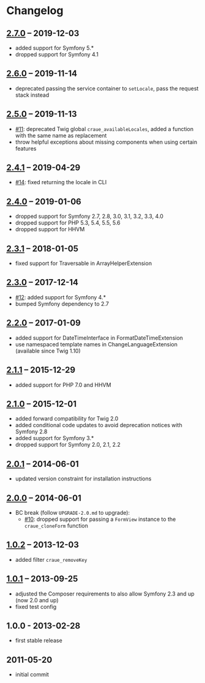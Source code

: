# Changelog

## [2.7.0] – 2019-12-03

- added support for Symfony 5.*
- dropped support for Symfony 4.1

[2.7.0]: https://github.com/craue/TwigExtensionsBundle/compare/2.6.0...2.7.0

## [2.6.0] – 2019-11-14

- deprecated passing the service container to `setLocale`, pass the request stack instead

[2.6.0]: https://github.com/craue/TwigExtensionsBundle/compare/2.5.0...2.6.0

## [2.5.0] – 2019-11-13

- [#11]: deprecated Twig global `craue_availableLocales`, added a function with the same name as replacement
- throw helpful exceptions about missing components when using certain features

[#11]: https://github.com/craue/TwigExtensionsBundle/issues/11
[2.5.0]: https://github.com/craue/TwigExtensionsBundle/compare/2.4.1...2.5.0

## [2.4.1] – 2019-04-29

- [#14]: fixed returning the locale in CLI

[#14]: https://github.com/craue/TwigExtensionsBundle/issues/14
[2.4.1]: https://github.com/craue/TwigExtensionsBundle/compare/2.4.0...2.4.1

## [2.4.0] – 2019-01-06

- dropped support for Symfony 2.7, 2.8, 3.0, 3.1, 3.2, 3.3, 4.0
- dropped support for PHP 5.3, 5.4, 5.5, 5.6
- dropped support for HHVM

[2.4.0]: https://github.com/craue/TwigExtensionsBundle/compare/2.3.1...2.4.0

## [2.3.1] – 2018-01-05

- fixed support for Traversable in ArrayHelperExtension

[2.3.1]: https://github.com/craue/TwigExtensionsBundle/compare/2.3.0...2.3.1

## [2.3.0] – 2017-12-14

- [#12]: added support for Symfony 4.*
- bumped Symfony dependency to 2.7

[#12]: https://github.com/craue/TwigExtensionsBundle/issues/12
[2.3.0]: https://github.com/craue/TwigExtensionsBundle/compare/2.2.0...2.3.0

## [2.2.0] – 2017-01-09

- added support for DateTimeInterface in FormatDateTimeExtension
- use namespaced template names in ChangeLanguageExtension (available since Twig 1.10)

[2.2.0]: https://github.com/craue/TwigExtensionsBundle/compare/2.1.1...2.2.0

## [2.1.1] – 2015-12-29

- added support for PHP 7.0 and HHVM

[2.1.1]: https://github.com/craue/TwigExtensionsBundle/compare/2.1.0...2.1.1

## [2.1.0] – 2015-12-01

- added forward compatibility for Twig 2.0
- added conditional code updates to avoid deprecation notices with Symfony 2.8
- added support for Symfony 3.*
- dropped support for Symfony 2.0, 2.1, 2.2

[2.1.0]: https://github.com/craue/TwigExtensionsBundle/compare/2.0.1...2.1.0

## [2.0.1] – 2014-06-01

- updated version constraint for installation instructions

[2.0.1]: https://github.com/craue/TwigExtensionsBundle/compare/2.0.0...2.0.1

## [2.0.0] – 2014-06-01

- BC break (follow `UPGRADE-2.0.md` to upgrade):
  - [#10]: dropped support for passing a `FormView` instance to the `craue_cloneForm` function

[#10]: https://github.com/craue/TwigExtensionsBundle/issues/10
[2.0.0]: https://github.com/craue/TwigExtensionsBundle/compare/1.0.2...2.0.0

## [1.0.2] – 2013-12-03

- added filter `craue_removeKey`

[1.0.2]: https://github.com/craue/TwigExtensionsBundle/compare/1.0.1...1.0.2

## [1.0.1] – 2013-09-25

- adjusted the Composer requirements to also allow Symfony 2.3 and up (now 2.0 and up)
- fixed test config

[1.0.1]: https://github.com/craue/TwigExtensionsBundle/compare/1.0.0...1.0.1

## 1.0.0 - 2013-02-28

- first stable release

## 2011-05-20

- initial commit
